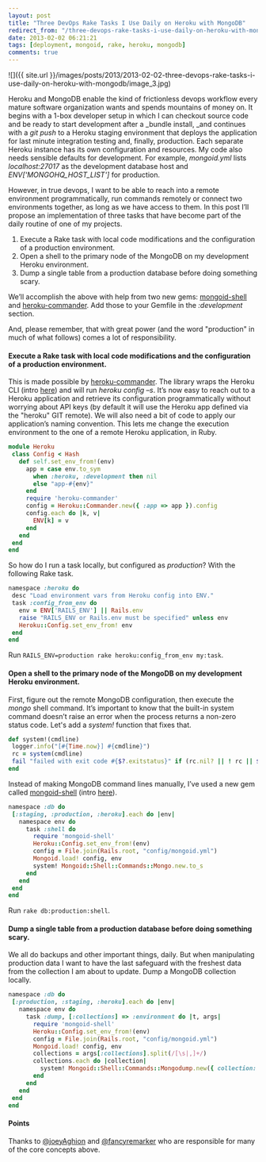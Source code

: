 ```yaml
---
layout: post
title: "Three DevOps Rake Tasks I Use Daily on Heroku with MongoDB"
redirect_from: "/three-devops-rake-tasks-i-use-daily-on-heroku-with-mongodb/"
date: 2013-02-02 06:21:21
tags: [deployment, mongoid, rake, heroku, mongodb]
comments: true
---
```

![]({{ site.url }}/images/posts/2013/2013-02-02-three-devops-rake-tasks-i-use-daily-on-heroku-with-mongodb/image_3.jpg)

Heroku and MongoDB enable the kind of frictionless devops workflow every mature software organization wants and spends mountains of money on. It begins with a 1-box developer setup in which I can checkout source code and be ready to start development after a _bundle install, _and continues with a _git push_ to a Heroku staging environment that deploys the application for last minute integration testing  and, finally, production. Each separate Heroku instance has its own configuration and resources. My code also needs sensible defaults for development. For example, _mongoid.yml_ lists _localhost:27017_ as the development database host and _ENV['MONGOHQ_HOST_LIST']_ for production.

However, in true devops, I want to be able to reach into a remote environment programmatically, run commands remotely or connect two environments together, as long as we have access to them. In this post I’ll propose an implementation of three tasks that have become part of the daily routine of one of my projects.

1. Execute a Rake task with local code modifications and the configuration of a production environment.
2. Open a shell to the primary node of the MongoDB on my development Heroku environment.
3. Dump a single table from a production database before doing something scary.

We’ll accomplish the above with help from two new gems: [mongoid-shell](https://github.com/dblock/mongoid-shell) and [heroku-commander](https://github.com/dblock/heroku-commander). Add those to your Gemfile in the _:development_ section.

And, please remember, that with great power (and the word "production" in much of what follows) comes a lot of responsibility.

#### Execute a Rake task with local code modifications and the configuration of a production environment.

This is made possible by [heroku-commander](https://github.com/dblock/heroku-commander). The library wraps the Heroku CLI (intro [here](http://artsy.github.com/blog/2013/01/31/create-mongodb-command-lines-with-mongo/)) and will run _heroku config –s_. It’s now easy to reach out to a Heroku application and retrieve its configuration programmatically without worrying about API keys (by default it will use the Heroku app defined via the "heroku" GIT remote). We will also need a bit of code to apply our application’s naming convention. This lets me change the execution environment to the one of a remote Heroku application, in Ruby.

```ruby
module Heroku
 class Config < Hash
   def self.set_env_from!(env)
     app = case env.to_sym
       when :heroku, :development then nil
       else "app-#{env}"
     end
     require 'heroku-commander'
     config = Heroku::Commander.new({ :app => app }).config
     config.each do |k, v|
       ENV[k] = v
     end
   end
 end
end
```

So how do I run a task locally, but configured as _production_? With the following Rake task.

```ruby
namespace :heroku do
 desc "Load environment vars from Heroku config into ENV."
 task :config_from_env do
   env = ENV['RAILS_ENV'] || Rails.env
   raise "RAILS_ENV or Rails.env must be specified" unless env
   Heroku::Config.set_env_from! env
 end
end
```

Run `RAILS_ENV=production rake heroku:config_from_env my:task`.

#### Open a shell to the primary node of the MongoDB on my development Heroku environment.

First, figure out the remote MongoDB configuration, then execute the _mongo_ shell command. It’s important to know that the built-in system command doesn’t raise an error when the process returns a non-zero status code. Let's add a _system!_ function that fixes that.

```ruby
def system!(cmdline)
 logger.info("[#{Time.now}] #{cmdline}")
 rc = system(cmdline)
 fail "failed with exit code #{$?.exitstatus}" if (rc.nil? || ! rc || $?.exitstatus != 0)
end
```

Instead of making MongoDB command lines manually, I’ve used a new gem called [mongoid-shell](https://github.com/dblock/mongoid-shell) (intro [here](http://artsy.github.com/blog/2013/01/31/create-mongodb-command-lines-with-mongo/)).

```ruby
namespace :db do
 [:staging, :production, :heroku].each do |env|
   namespace env do
     task :shell do
       require 'mongoid-shell'
       Heroku::Config.set_env_from!(env)
       config = File.join(Rails.root, "config/mongoid.yml")
       Mongoid.load! config, env
       system! Mongoid::Shell::Commands::Mongo.new.to_s
     end
   end
 end
end
```

Run `rake db:production:shell`.

#### Dump a single table from a production database before doing something scary.

We all do backups and other important things, daily. But when manipulating production data I want to have the last safeguard with the freshest data from the collection I am about to update. Dump a MongoDB collection locally.

```ruby
namespace :db do
 [:production, :staging, :heroku].each do |env|
   namespace env do
     task :dump, [:collections] => :environment do |t, args|
       require 'mongoid-shell'
       Heroku::Config.set_env_from!(env)
       config = File.join(Rails.root, "config/mongoid.yml")
       Mongoid.load! config, env
       collections = args[:collections].split(/[\s|,]+/)
       collections.each do |collection|
         system! Mongoid::Shell::Commands::Mongodump.new({ collection: collection }).to_s
       end
     end
   end
 end
end
```

#### Points

Thanks to [@joeyAghion](https://twitter.com/joeyAghion) and [@fancyremarker](https://twitter.com/fancyremarker) who are responsible for many of the core concepts above.
